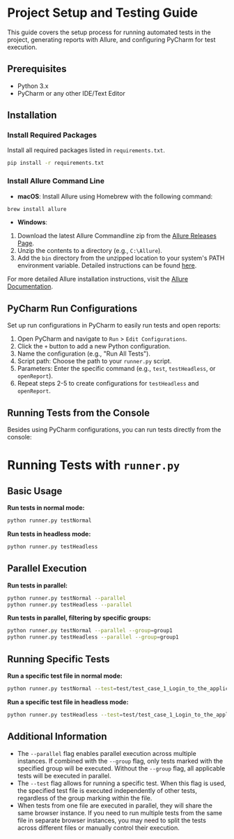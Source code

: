 # Project Setup and Testing Guide

This guide covers the setup process for running automated tests in the project, generating reports with Allure, and configuring PyCharm for test execution.

## Prerequisites

- Python 3.x
- PyCharm or any other IDE/Text Editor

## Installation

### Install Required Packages

Install all required packages listed in `requirements.txt`.

```bash
pip install -r requirements.txt
```

### Install Allure Command Line

- **macOS**: Install Allure using Homebrew with the following command:

```bash
brew install allure
```

- **Windows**:

1. Download the latest Allure Commandline zip from the [Allure Releases Page](https://github.com/allure-framework/allure2/releases).
2. Unzip the contents to a directory (e.g., `C:\Allure`).
3. Add the `bin` directory from the unzipped location to your system's PATH environment variable. Detailed instructions can be found [here](https://www.architectryan.com/2018/03/17/add-to-the-path-on-windows-10/).

For more detailed Allure installation instructions, visit the [Allure Documentation](https://docs.qameta.io/allure/).

## PyCharm Run Configurations

Set up run configurations in PyCharm to easily run tests and open reports:

1. Open PyCharm and navigate to `Run` > `Edit Configurations`.
2. Click the `+` button to add a new Python configuration.
3. Name the configuration (e.g., "Run All Tests").
4. Script path: Choose the path to your `runner.py` script.
5. Parameters: Enter the specific command (e.g., `test`, `testHeadless`, or `openReport`).
6. Repeat steps 2-5 to create configurations for `testHeadless` and `openReport`.

## Running Tests from the Console

Besides using PyCharm configurations, you can run tests directly from the console:

# Running Tests with `runner.py`

## Basic Usage

**Run tests in normal mode:**
```bash
python runner.py testNormal
```

**Run tests in headless mode:**
```bash
python runner.py testHeadless
```

## Parallel Execution

**Run tests in parallel:**
```bash
python runner.py testNormal --parallel
python runner.py testHeadless --parallel
```

**Run tests in parallel, filtering by specific groups:**
```bash
python runner.py testNormal --parallel --group=group1
python runner.py testHeadless --parallel --group=group1
```

## Running Specific Tests

**Run a specific test file in normal mode:**
```bash
python runner.py testNormal --test=test/test_case_1_Login_to_the_application.py
```

**Run a specific test file in headless mode:**
```bash
python runner.py testHeadless --test=test/test_case_1_Login_to_the_application.py
```

## Additional Information

- The `--parallel` flag enables parallel execution across multiple instances. If combined with the `--group` flag, only tests marked with the specified group will be executed. Without the `--group` flag, all applicable tests will be executed in parallel.
- The `--test` flag allows for running a specific test. When this flag is used, the specified test file is executed independently of other tests, regardless of the group marking within the file.
- When tests from one file are executed in parallel, they will share the same browser instance. If you need to run multiple tests from the same file in separate browser instances, you may need to split the tests across different files or manually control their execution.
```
